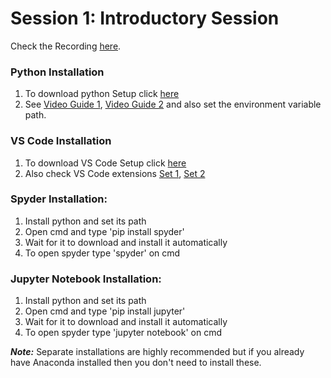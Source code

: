 # Session 1: Introductory Session


Check the Recording [here](https://youtu.be/xynTPtc-d2E).

### Python Installation
1) To download python Setup click [here](https://www.python.org/downloads)
2) See [Video Guide 1](https://www.youtube.com/watch?v=Ac3w0PjspWw), [Video Guide 2](https://youtu.be/UBsONplrOH4) and also set the environment variable path.

### VS Code Installation
1) To download VS Code Setup click [here](https://code.visualstudio.com)
2) Also check VS Code extensions [Set 1](https://ahmed-nafies.medium.com/my-top-10-visual-studio-code-extensions-for-python-in-2020-9896beb04e89), [Set 2](https://code.visualstudio.com/docs/languages/python)


### Spyder Installation:
1) Install python and set its path
2) Open cmd and type 'pip install spyder'
3) Wait for it to download and install it automatically
4) To open spyder type 'spyder' on cmd



### Jupyter Notebook Installation:
1) Install python and set its path
2) Open cmd and type 'pip install jupyter'
3) Wait for it to download and install it automatically
4) To open spyder type 'jupyter notebook' on cmd



***Note:*** Separate installations are highly recommended but if you already have Anaconda installed then you don't need to install these.
